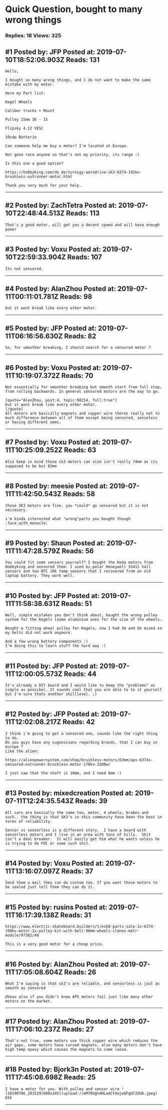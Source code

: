 # Quick Question, bought to many wrong things

### Replies: 18 Views: 325

## \#1 Posted by: JFP Posted at: 2019-07-10T18:52:06.903Z Reads: 131

```
Hello,

I bought so many wrong things, and I do not want to make the same mistake with my motor.

Here my Part list:

Kegel Wheels

Caliber trucks + Mount

Pulley 15mm 36 - 15

Flipsky 4.12 VESC

10s4p Batterie

Can someone help me buy a motor? I'm located at Europe.

Not gona race anyone so that’s not my priority, its range :)

Is this one a good option?

https://hobbyking.com/de_de/turnigy-aerodrive-sk3-6374-192kv-brushless-outrunner-motor.html

Thank you very much for your help.
```

---
## \#2 Posted by: ZachTetra Posted at: 2019-07-10T22:48:44.513Z Reads: 113

```
That's a good motor, will get you a decent speed and will have enough power
```

---
## \#3 Posted by: Voxu Posted at: 2019-07-10T22:59:33.904Z Reads: 107

```
Its not sensored.
```

---
## \#4 Posted by: AlanZhou Posted at: 2019-07-11T00:11:01.781Z Reads: 98

```
but it wont break like every other motor.
```

---
## \#5 Posted by: JFP Posted at: 2019-07-11T06:16:56.630Z Reads: 82

```
So, for smoother breaking, I should search for a sensored motor ?
```

---
## \#6 Posted by: Voxu Posted at: 2019-07-11T10:19:07.372Z Reads: 70

```
Not essentially for smoother breaking but smooth start from full stop, from rolling backwards. In general sensored motors are the way to go.

[quote="AlanZhou, post:4, topic:98214, full:true"]
but it wont break like every other motor.
[/quote]
All motors are basically magnets and copper wire theres really not to much difference between all of them except being sensored, senseless or having different oems.
```

---
## \#7 Posted by: Voxu Posted at: 2019-07-11T10:25:09.252Z Reads: 63

```
Also keep in mind those sk3 motors can size isn't really 74mm as its supposed to be but 83mm
```

---
## \#8 Posted by: meesie Posted at: 2019-07-11T11:42:50.543Z Reads: 58

```
those SK3 motors are fine. you *could* go sensored but it is not neccesary. 

i'm kinda interested what "wrong"parts you bought though :face_with_monocle:
```

---
## \#9 Posted by: Shaun Posted at: 2019-07-11T11:47:28.579Z Reads: 56

```
You could fit some sensors yourself? I bought the Keda motors from Hobbyking and sensored them. I used bi-polar Honeywell SS411 hall sensors and two NTC 10k temp sensors that I recovered from an old laptop battery. They work well.
```

---
## \#10 Posted by: JFP Posted at: 2019-07-11T11:58:38.631Z Reads: 51

```
Well, simple mistakes you don't think about, bought the wrong pulley system for the Kegels (some aluminium ones for the size of the wheels.

Bought a fitting wheel pulley for Kegels, now I had 3m and 5m mixed so my belts did not work anymore.

And a few wrong battery components :) 
I'm doing this to learn stuff the hard way :)
```

---
## \#11 Posted by: JFP Posted at: 2019-07-11T12:00:05.573Z Reads: 44

```
It's already a DIY board and I would like to keep the "problems" as simple as possibel. It sounds cool that you are able to to it yourself but I'm sure thats another skilllevel. ;)
```

---
## \#12 Posted by: JFP Posted at: 2019-07-11T12:02:08.217Z Reads: 42

```
I think i'm going to get a sensored one, sounds like the right thing to do.
Do you guys have any sugsessions regarding brands, that I can buy in europe ? 
Like the alien:

https://alienpowersystem.com/shop/brushless-motors/63mm/aps-6374s-sensored-outrunner-brushless-motor-170kv-3200w/

I just saw that the shaft is 10mm, and I need 8mm :)
```

---
## \#13 Posted by: mixedcreation Posted at: 2019-07-11T12:24:35.543Z Reads: 39

```
All cars are basically the same too, motor, 4 wheels, brakes and such.. the thing is that SK3's in this community have been the best in terms of reliability.

Sensor vs sensorless is a different story.  I have a board with sensorless motors and I live in an area with tons of hills.  Shit isn't a deal breaker.  It will easily get him what he wants unless he is trying to do FOC or some such shit.
```

---
## \#14 Posted by: Voxu Posted at: 2019-07-11T13:16:07.097Z Reads: 37

```
Send them a mail they can do custom too. If you want those motors to be sealed just tell them they can do it.
```

---
## \#15 Posted by: rusins Posted at: 2019-07-11T16:17:39.138Z Reads: 31

```
https://www.electric-skateboard.builders/t/esk8-parts-sale-1x-6374-190kv-motor-2x-pulley-kit-with-belt-90mm-wheels-clones-metr-module/97302/48

This is a very good motor for a cheap price.
```

---
## \#16 Posted by: AlanZhou Posted at: 2019-07-11T17:05:08.604Z Reads: 26

```
What I'm saying is that sk3's are reliable, and sensorless is just as smooth as sensored

@Voxu also if you didn't know APS motors fail just like many other motors on the market.
```

---
## \#17 Posted by: AlanZhou Posted at: 2019-07-11T17:06:10.237Z Reads: 27

```
That's not true, some motors use thick copper wire which reduces the air gaps, some motors have curved magnets, also many motors don't have high temp epoxy which causes the magnets to come loose.
```

---
## \#18 Posted by: Bjork3n Posted at: 2019-07-11T17:45:08.698Z Reads: 25

```
I have a motor for you. With pulley and sensor wire ![20190706_201529|690x345](upload://mM78UghdHLedCtXwjwQFgU72XUb.jpeg) 
65€
```

---
